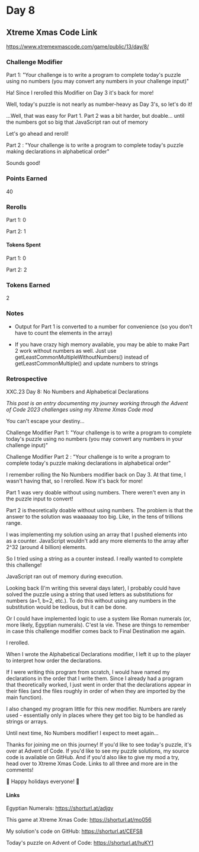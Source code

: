 # Day 8

## Xtreme Xmas Code Link

https://www.xtremexmascode.com/game/public/13/day/8/

### Challenge Modifier

Part 1: "Your challenge is to write a program to complete today's puzzle using no numbers (you may convert any numbers in your challenge input)"

Ha! Since I rerolled this Modifier on Day 3 it's back for more!

Well, today's puzzle is not nearly as number-heavy as Day 3's, so let's do it!

...Well, that was easy for Part 1. Part 2 was a bit harder, but doable... until the numbers got so big that JavaScript ran out of memory

Let's go ahead and reroll!

Part 2 : "Your challenge is to write a program to complete today's puzzle making declarations in alphabetical order"

Sounds good!

### Points Earned

40

### Rerolls

Part 1: 0

Part 2: 1

#### Tokens Spent

Part 1: 0

Part 2: 2

### Tokens Earned

2

### Notes

- Output for Part 1 is converted to a number for convenience (so you don't have to count the elements in the array)

- If you have crazy high memory available, you may be able to make Part 2 work without numbers as well. Just use getLeastCommonMultipleWithoutNumbers() instead of getLeastCommonMultiple() and update numbers to strings

### Retrospective

XXC.23 Day 8: No Numbers and Alphabetical Declarations

_This post is an entry documenting my journey working through the Advent of Code 2023 challenges using my Xtreme Xmas Code mod_

You can't escape your destiny...

Challenge Modifier Part 1: "Your challenge is to write a program to complete today's puzzle using no numbers (you may convert any numbers in your challenge input)"

Challenge Modifier Part 2 : "Your challenge is to write a program to complete today's puzzle making declarations in alphabetical order"

I remember rolling the No Numbers modifier back on Day 3. At that time, I wasn't having that, so I rerolled. Now it's back for more!

Part 1 was very doable without using numbers. There weren't even any in the puzzle input to convert!

Part 2 is theoretically doable without using numbers. The problem is that the answer to the solution was waaaaaay too big. Like, in the tens of trillions range.

I was implementing my solution using an array that I pushed elements into as a counter. JavaScript wouldn't add any more elements to the array after 2^32 (around 4 billion) elements.

So I tried using a string as a counter instead. I really wanted to complete this challenge!

JavaScript ran out of memory during execution.

Looking back (I'm writing this several days later), I probably could have solved the puzzle using a string that used letters as substitutions for numbers (a=1, b=2, etc.). To do this without using any numbers in the substitution would be tedious, but it can be done.

Or I could have implemented logic to use a system like Roman numerals (or, more likely, Egyptian numerals). C'est la vie. These are things to remember in case this challenge modifier comes back to Final Destination me again.

I rerolled.

When I wrote the Alphabetical Declarations modifier, I left it up to the player to interpret how order the declarations.

If I were writing this program from scratch, I would have named my declarations in the order that I write them. Since I already had a program that theoretically worked, I just went in order that the declarations appear in their files (and the files roughly in order of when they are imported by the main function).

I also changed my program little for this new modifier. Numbers are rarely used - essentially only in places where they get too big to be handled as strings or arrays.

Until next time, No Numbers modifier! I expect to meet again...

Thanks for joining me on this journey! If you'd like to see today's puzzle, it's over at Advent of Code. If you'd like to see my puzzle solutions, my source code is available on GitHub. And if you'd also like to give my mod a try, head over to Xtreme Xmas Code. Links to all three and more are in the comments!

🎄 Happy holidays everyone! 🎄

#### Links

Egyptian Numerals: https://shorturl.at/adjqy

This game at Xtreme Xmas Code: https://shorturl.at/mo056

My solution's code on GitHub: https://shorturl.at/CEFS8

Today's puzzle on Advent of Code: https://shorturl.at/huKY1
